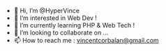 - 👋 Hi, I’m @HyperVince
- 👀 I’m interested in Web Dev !
- 🌱 I’m currently learning PHP & Web Tech !
- 💞️ I’m looking to collaborate on ...
- 📫 How to reach me : vincentcorbalan@gmail.com

<!---
HyperVince/HyperVince is a ✨ special ✨ repository because its `README.md` (this file) appears on your GitHub profile.
You can click the Preview link to take a look at your changes.
--->
